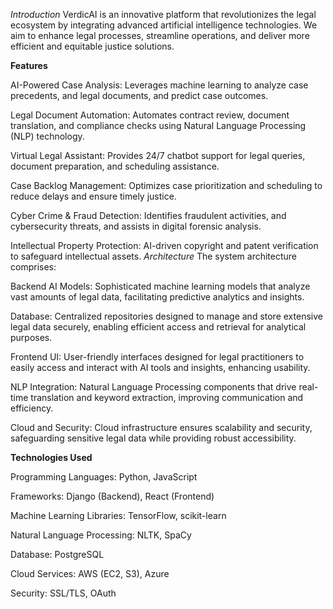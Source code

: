 *Introduction*
VerdicAI is an innovative platform that revolutionizes the legal ecosystem by integrating advanced artificial intelligence technologies. We aim to enhance legal processes, streamline operations, and deliver more efficient and equitable justice solutions.

**Features**

AI-Powered Case Analysis: Leverages machine learning to analyze case precedents, and legal documents, and predict case outcomes.

Legal Document Automation: Automates contract review, document translation, and compliance checks using Natural Language Processing (NLP) technology.

Virtual Legal Assistant: Provides 24/7 chatbot support for legal queries, document preparation, and scheduling assistance.

Case Backlog Management: Optimizes case prioritization and scheduling to reduce delays and ensure timely justice.

Cyber Crime & Fraud Detection: Identifies fraudulent activities, and cybersecurity threats, and assists in digital forensic analysis.

Intellectual Property Protection: AI-driven copyright and patent verification to safeguard intellectual assets.
*Architecture*
The system architecture comprises:

Backend AI Models: Sophisticated machine learning models that analyze vast amounts of legal data, facilitating predictive analytics and insights.

Database: Centralized repositories designed to manage and store extensive legal data securely, enabling efficient access and retrieval for analytical purposes.

Frontend UI: User-friendly interfaces designed for legal practitioners to easily access and interact with AI tools and insights, enhancing usability.

NLP Integration: Natural Language Processing components that drive real-time translation and keyword extraction, improving communication and efficiency.

Cloud and Security: Cloud infrastructure ensures scalability and security, safeguarding sensitive legal data while providing robust accessibility.

**Technologies Used**

Programming Languages: Python, JavaScript

Frameworks: Django (Backend), React (Frontend)

Machine Learning Libraries: TensorFlow, scikit-learn

Natural Language Processing: NLTK, SpaCy

Database: PostgreSQL

Cloud Services: AWS (EC2, S3), Azure

Security: SSL/TLS, OAuth

